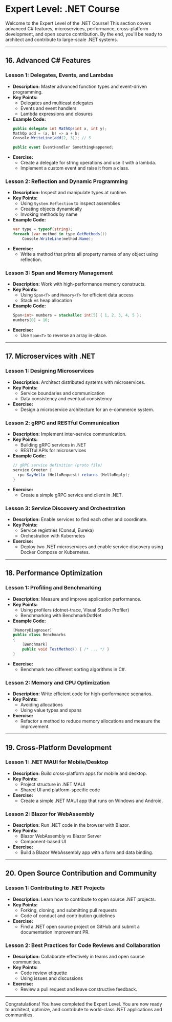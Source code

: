 # Expert Level: .NET Course

Welcome to the Expert Level of the .NET Course! This section covers advanced C# features, microservices, performance, cross-platform development, and open source contribution. By the end, you'll be ready to architect and contribute to large-scale .NET systems.

---

## 16. Advanced C# Features
### Lesson 1: Delegates, Events, and Lambdas
- **Description:** Master advanced function types and event-driven programming.
- **Key Points:**
  - Delegates and multicast delegates
  - Events and event handlers
  - Lambda expressions and closures
- **Example Code:**
  ```csharp
  public delegate int MathOp(int x, int y);
  MathOp add = (a, b) => a + b;
  Console.WriteLine(add(2, 3)); // 5

  public event EventHandler SomethingHappened;
  ```
- **Exercise:**
  - Create a delegate for string operations and use it with a lambda.
  - Implement a custom event and raise it from a class.

### Lesson 2: Reflection and Dynamic Programming
- **Description:** Inspect and manipulate types at runtime.
- **Key Points:**
  - Using `System.Reflection` to inspect assemblies
  - Creating objects dynamically
  - Invoking methods by name
- **Example Code:**
  ```csharp
  var type = typeof(string);
  foreach (var method in type.GetMethods())
      Console.WriteLine(method.Name);
  ```
- **Exercise:**
  - Write a method that prints all property names of any object using reflection.

### Lesson 3: Span<T> and Memory Management
- **Description:** Work with high-performance memory constructs.
- **Key Points:**
  - Using `Span<T>` and `Memory<T>` for efficient data access
  - Stack vs heap allocation
- **Example Code:**
  ```csharp
  Span<int> numbers = stackalloc int[5] { 1, 2, 3, 4, 5 };
  numbers[0] = 10;
  ```
- **Exercise:**
  - Use `Span<T>` to reverse an array in-place.

---

## 17. Microservices with .NET
### Lesson 1: Designing Microservices
- **Description:** Architect distributed systems with microservices.
- **Key Points:**
  - Service boundaries and communication
  - Data consistency and eventual consistency
- **Exercise:**
  - Design a microservice architecture for an e-commerce system.

### Lesson 2: gRPC and RESTful Communication
- **Description:** Implement inter-service communication.
- **Key Points:**
  - Building gRPC services in .NET
  - RESTful APIs for microservices
- **Example Code:**
  ```csharp
  // gRPC service definition (proto file)
  service Greeter {
    rpc SayHello (HelloRequest) returns (HelloReply);
  }
  ```
- **Exercise:**
  - Create a simple gRPC service and client in .NET.

### Lesson 3: Service Discovery and Orchestration
- **Description:** Enable services to find each other and coordinate.
- **Key Points:**
  - Service registries (Consul, Eureka)
  - Orchestration with Kubernetes
- **Exercise:**
  - Deploy two .NET microservices and enable service discovery using Docker Compose or Kubernetes.

---

## 18. Performance Optimization
### Lesson 1: Profiling and Benchmarking
- **Description:** Measure and improve application performance.
- **Key Points:**
  - Using profilers (dotnet-trace, Visual Studio Profiler)
  - Benchmarking with BenchmarkDotNet
- **Example Code:**
  ```csharp
  [MemoryDiagnoser]
  public class Benchmarks
  {
      [Benchmark]
      public void TestMethod() { /* ... */ }
  }
  ```
- **Exercise:**
  - Benchmark two different sorting algorithms in C#.

### Lesson 2: Memory and CPU Optimization
- **Description:** Write efficient code for high-performance scenarios.
- **Key Points:**
  - Avoiding allocations
  - Using value types and spans
- **Exercise:**
  - Refactor a method to reduce memory allocations and measure the improvement.

---

## 19. Cross-Platform Development
### Lesson 1: .NET MAUI for Mobile/Desktop
- **Description:** Build cross-platform apps for mobile and desktop.
- **Key Points:**
  - Project structure in .NET MAUI
  - Shared UI and platform-specific code
- **Exercise:**
  - Create a simple .NET MAUI app that runs on Windows and Android.

### Lesson 2: Blazor for WebAssembly
- **Description:** Run .NET code in the browser with Blazor.
- **Key Points:**
  - Blazor WebAssembly vs Blazor Server
  - Component-based UI
- **Exercise:**
  - Build a Blazor WebAssembly app with a form and data binding.

---

## 20. Open Source Contribution and Community
### Lesson 1: Contributing to .NET Projects
- **Description:** Learn how to contribute to open source .NET projects.
- **Key Points:**
  - Forking, cloning, and submitting pull requests
  - Code of conduct and contribution guidelines
- **Exercise:**
  - Find a .NET open source project on GitHub and submit a documentation improvement PR.

### Lesson 2: Best Practices for Code Reviews and Collaboration
- **Description:** Collaborate effectively in teams and open source communities.
- **Key Points:**
  - Code review etiquette
  - Using issues and discussions
- **Exercise:**
  - Review a pull request and leave constructive feedback.

---

Congratulations! You have completed the Expert Level. You are now ready to architect, optimize, and contribute to world-class .NET applications and communities.